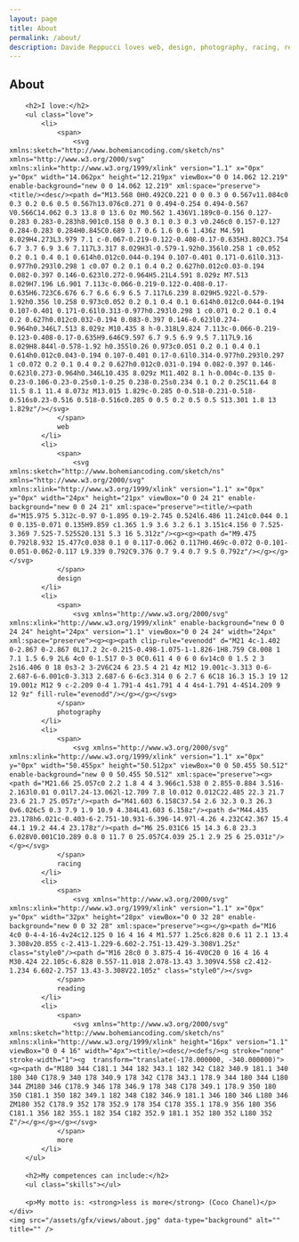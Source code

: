 ```yaml
---
layout: page
title: About
permalink: /about/
description: Davide Reppucci loves web, design, photography, racing, reading and more and has many competences which would help you.
---
```


<section class="page-view about-view">
	<div class="content">
		<h1>About</h1>

		<h2>I love:</h2>
		<ul class="love">
			<li>
				<span>
					<svg xmlns:sketch="http://www.bohemiancoding.com/sketch/ns" xmlns="http://www.w3.org/2000/svg" xmlns:xlink="http://www.w3.org/1999/xlink" version="1.1" x="0px" y="0px" width="14.062px" height="12.219px" viewBox="0 0 14.062 12.219" enable-background="new 0 0 14.062 12.219" xml:space="preserve"><title/><desc/><path d="M13.568 0H0.492C0.221 0 0 0.3 0 0.567v11.084c0 0.3 0.2 0.6 0.5 0.567h13.076c0.271 0 0.494-0.254 0.494-0.567 V0.566C14.062 0.3 13.8 0 13.6 0z M0.562 1.436V1.189c0-0.156 0.127-0.283 0.283-0.283h8.901c0.158 0 0.3 0.1 0.3 0.3 v0.246c0 0.157-0.127 0.284-0.283 0.284H0.845C0.689 1.7 0.6 1.6 0.6 1.436z M4.591 8.029H4.273L3.979 7.1 c-0.067-0.219-0.122-0.408-0.17-0.635H3.802C3.754 6.7 3.7 6.9 3.6 7.117L3.317 8.029H3l-0.579-1.92h0.356l0.258 1 c0.052 0.2 0.1 0.4 0.1 0.614h0.012c0.044-0.194 0.107-0.401 0.171-0.61l0.313-0.977h0.293l0.298 1 c0.07 0.2 0.1 0.4 0.2 0.627h0.012c0.03-0.194 0.082-0.397 0.146-0.623l0.272-0.964H5.21L4.591 8.029z M7.513 8.029H7.196 L6.901 7.113c-0.066-0.219-0.122-0.408-0.17-0.635H6.723C6.676 6.7 6.6 6.9 6.5 7.117L6.239 8.029H5.922l-0.579-1.92h0.356 l0.258 0.973c0.052 0.2 0.1 0.4 0.1 0.614h0.012c0.044-0.194 0.107-0.401 0.171-0.61l0.313-0.977h0.293l0.298 1 c0.071 0.2 0.1 0.4 0.2 0.627h0.012c0.032-0.194 0.083-0.397 0.146-0.623l0.274-0.964h0.346L7.513 8.029z M10.435 8 h-0.318L9.824 7.113c-0.066-0.219-0.123-0.408-0.17-0.635H9.646C9.597 6.7 9.5 6.9 9.5 7.117L9.16 8.029H8.844l-0.578-1.92 h0.355l0.26 0.973c0.051 0.2 0.1 0.4 0.1 0.614h0.012c0.043-0.194 0.107-0.401 0.17-0.61l0.314-0.977h0.293l0.297 1 c0.072 0.2 0.1 0.4 0.2 0.627h0.012c0.031-0.194 0.082-0.397 0.146-0.623l0.273-0.964h0.346L10.435 8.029z M11.402 8.1 h-0.004c-0.135 0-0.23-0.106-0.23-0.25s0.1-0.25 0.238-0.25s0.234 0.1 0.2 0.25C11.64 8 11.5 8.1 11.4 8.073z M13.015 1.829c-0.285 0-0.518-0.231-0.518-0.516s0.23-0.516 0.518-0.516c0.285 0 0.5 0.2 0.5 0.5 S13.301 1.8 13 1.829z"/></svg>
				</span>
				web
			</li>
			<li>
				<span>
					<svg xmlns:sketch="http://www.bohemiancoding.com/sketch/ns" xmlns="http://www.w3.org/2000/svg" xmlns:xlink="http://www.w3.org/1999/xlink" version="1.1" x="0px" y="0px" width="24px" height="21px" viewBox="0 0 24 21" enable-background="new 0 0 24 21" xml:space="preserve"><title/><path d="M15.975 5.312c-0.97 0-1.895 0.19-2.745 0.524l6.486 11.241c0.044 0.1 0 0.135-0.071 0.135H9.859 c1.365 1.9 3.6 3.2 6.1 3.151c4.156 0 7.525-3.369 7.525-7.525S20.131 5.3 16 5.312z"/><g><g><path d="M9.475 0.792l8.932 15.477c0.038 0.1 0 0.117-0.062 0.117H0.469c-0.072 0-0.101-0.051-0.062-0.117 L9.339 0.792C9.376 0.7 9.4 0.7 9.5 0.792z"/></g></g></svg>
				</span>
				design
			</li>
			<li>
				<span>
					<svg xmlns="http://www.w3.org/2000/svg" xmlns:xlink="http://www.w3.org/1999/xlink" enable-background="new 0 0 24 24" height="24px" version="1.1" viewBox="0 0 24 24" width="24px" xml:space="preserve"><g><g><path clip-rule="evenodd" d="M21 4c-1.402 0-2.867 0-2.867 0L17.2 2c-0.215-0.498-1.075-1-1.826-1H8.759 C8.008 1 7.1 1.5 6.9 2L6 4c0 0-1.517 0-3 0C0.611 4 0 6 0 6v14c0 0 1.5 2 3 2s16.406 0 18 0s3-2 3-2V6C24 6 23.5 4 21 4z M12 19.001c-3.313 0-6-2.687-6-6.001c0-3.313 2.687-6 6-6c3.314 0 6 2.7 6 6C18 16.3 15.3 19 12 19.001z M12 9 c-2.209 0-4 1.791-4 4s1.791 4 4 4s4-1.791 4-4S14.209 9 12 9z" fill-rule="evenodd"/></g></g></svg>
				</span>
				photography
			</li>
			<li>
				<span>
					<svg xmlns="http://www.w3.org/2000/svg" xmlns:xlink="http://www.w3.org/1999/xlink" version="1.1" x="0px" y="0px" width="50.455px" height="50.512px" viewBox="0 0 50.455 50.512" enable-background="new 0 0 50.455 50.512" xml:space="preserve"><g><path d="M21.66 25.057c0 2.2 1.8 4 4 3.966c1.538 0 2.855-0.884 3.516-2.163l0.01 0.01l7.24-13.062l-12.709 7.8 l0.012 0.012C22.485 22.3 21.7 23.6 21.7 25.057z"/><path d="M41.603 6.158C37.54 2.6 32.3 0.3 26.3 0v6.026c5 0.3 7.9 1.9 10.9 4.384L41.603 6.158z"/><path d="M44.435 23.178h6.021c-0.403-6-2.751-10.931-6.396-14.97l-4.26 4.232C42.367 15.4 44.1 19.2 44.4 23.178z"/><path d="M6 25.031C6 15 14.3 6.8 23.3 6.028V0.001C10.289 0.8 0 11.7 0 25.057C4.039 25.1 2.9 25 6 25.031z"/></g></svg>
				</span>
				racing
			</li>
			<li>
				<span>
					<svg xmlns="http://www.w3.org/2000/svg" xmlns:xlink="http://www.w3.org/1999/xlink" version="1.1" x="0px" y="0px" width="32px" height="28px" viewBox="0 0 32 28" enable-background="new 0 0 32 28" xml:space="preserve"><g></g><path d="M16 4c0 0-4-4-16-4v24c12.125 0 16 4 16 4 M1.577 1.25c6.828 0.6 11 2.1 13.4 3.308v20.855 c-2.413-1.229-6.602-2.751-13.429-3.308V1.25z" class="style0"/><path d="M16 28c0 0 3.875-4 16-4V0C20 0 16 4 16 4 M30.424 22.105c-6.828 0.557-11.018 2.078-13.43 3.309V4.558 c2.412-1.234 6.602-2.757 13.43-3.308V22.105z" class="style0"/></svg>
				</span>
				reading
			</li>
			<li>
				<span>
					<svg xmlns="http://www.w3.org/2000/svg" xmlns:sketch="http://www.bohemiancoding.com/sketch/ns" xmlns:xlink="http://www.w3.org/1999/xlink" height="16px" version="1.1" viewBox="0 0 4 16" width="4px"><title/><desc/><defs/><g stroke="none" stroke-width="1"><g  transform="translate(-178.000000, -340.000000)"><g><path d="M180 344 C181.1 344 182 343.1 182 342 C182 340.9 181.1 340 180 340 C178.9 340 178 340.9 178 342 C178 343.1 178.9 344 180 344 L180 344 ZM180 346 C178.9 346 178 346.9 178 348 C178 349.1 178.9 350 180 350 C181.1 350 182 349.1 182 348 C182 346.9 181.1 346 180 346 L180 346 ZM180 352 C178.9 352 178 352.9 178 354 C178 355.1 178.9 356 180 356 C181.1 356 182 355.1 182 354 C182 352.9 181.1 352 180 352 L180 352 Z"/></g></g></g></svg>
				</span>
				more
			</li>
		</ul>

		<h2>My competences can include:</h2>
		<ul class="skills"></ul>

		<p>My motto is: <strong>less is more</strong> (Coco Chanel)</p>
	</div>
	<img src="/assets/gfx/views/about.jpg" data-type="background" alt="" title="" />
</section>
